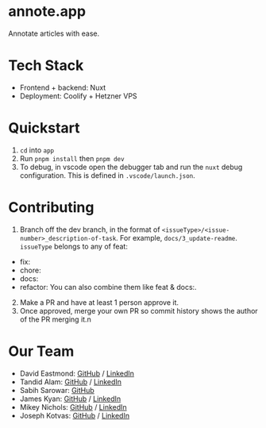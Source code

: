 # annote.app

Annotate articles with ease.

# Tech Stack
- Frontend + backend: Nuxt 
- Deployment: Coolify + Hetzner VPS

# Quickstart
1. `cd` into `app`
2. Run `pnpm install` then `pnpm dev`
3. To debug, in vscode open the debugger tab and run the `nuxt` debug configuration. This is defined in `.vscode/launch.json`.

# Contributing
1. Branch off the dev branch, in the format of `<issueType>/<issue-number>_description-of-task`. For example, `docs/3_update-readme`. `issueType` belongs to any of feat:
- fix:
- chore:
- docs: 
- refactor: 
You can also combine them like feat & docs:. 
2. Make a PR and have at least 1 person approve it.
3. Once approved, merge your own PR so commit history shows the author of the PR merging it.n

# Our Team

- David Eastmond: [GitHub](https://github.com/davideastmond) / [LinkedIn](https://www.linkedin.com/in/david-eastmond-2783ab18a/)
- Tandid Alam: [GitHub](https://github.com/Tandid) / [LinkedIn](https://www.linkedin.com/in/tandidalam/)
- Sabih Sarowar: [GitHub](https://github.com/kleenkanteen)
- James Kyan: [GitHub](https://github.com/jkyan1988) / [LinkedIn](https://www.linkedin.com/in/james-kyan/)
- Mikey Nichols: [GitHub](https://github.com/mnichols08) / [LinkedIn](https://www.linkedin.com/in/mnix-dev/)
- Joseph Kotvas: [GitHub](https://github.com/joekotvas) / [LinkedIn](https://www.linkedin.com/in/joekotvas/)
